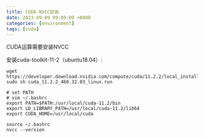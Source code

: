 ```yaml
---
title: CUDA NVCC安装
date: 2023-09-09 09:09:09 +0800
categories: [environment]
tags: [cuda]
---
```


CUDA运算需要安装NVCC

安装cuda-toolkit-11-2（ubuntu18.04）:

```shell
wget https://developer.download.nvidia.com/compute/cuda/11.2.2/local_installers/cuda_11.2.2_460.32.03_linux.run
sudo sh cuda_11.2.2_460.32.03_linux.run
```

```shell
# set PATH
# vim ~/.bashrc
export PATH=$PATH:/usr/local/cuda-11.2/bin
export LD_LIBRARY_PATH=/usr/local/cuda-11.2/lib64
export CUDA_HOME=/usr/local/cuda

source ~/.bashrc
nvcc --version
```

